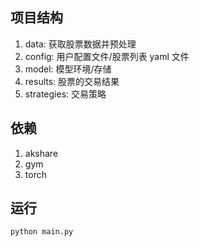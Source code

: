 ## 项目结构

1. data: 获取股票数据并预处理
2. config: 用户配置文件/股票列表 yaml 文件
3. model: 模型环境/存储
4. results: 股票的交易结果
5. strategies: 交易策略

## 依赖
1. akshare
2. gym
3. torch

## 运行
```shell
python main.py
```